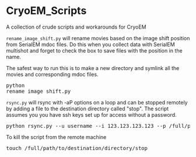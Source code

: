 # CryoEM_Scripts
A collection of crude scripts and workarounds for CryoEM

`rename_image_shift.py` will rename movies based on the image shift position from SerialEM mdoc files. Do this when you collect data with SerialEM multishot and forget to check the box to save files with the position in the name.

The safest way to run this is to make a new directory and symlink all the movies and corresponding mdoc files. <pre>python rename_image_shift.py</pre>


`rsync.py` will rsync with -aP options on a loop and can be stopped remotely by adding a file to the destination directory called "stop". The script
assumes you you have ssh keys set up for access without a password.
<pre>python rsync.py --u username --i 123.123.123.123 --p /full/path/to/data/directory/ --d /full/path/to/destination/directory/ </pre>

To kill the script from the remote machine
<pre>touch /full/path/to/destination/directory/stop </pre>
